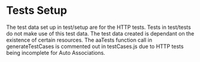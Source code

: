 # Tests Setup

The test data set up in test/setup are for the HTTP tests. 
Tests in test/tests do not make use of this test data. The 
test data created is dependant on the existence of certain 
resources. The aaTests function call in generateTestCases is 
commented out in testCases.js due to HTTP tests being 
incomplete for Auto Associations.